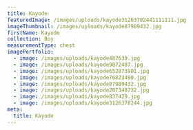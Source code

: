 ```yaml
---
title: Kayode
featuredImage: /images/uploads/kayode31263782441111111.jpg
imageThumbnail: /images/uploads/kayode87989432.jpg
firstName: Kayode
collection: Boy
measurementType: chest
imagePortfolio:
  - image: /images/uploads/kayode487639.jpg
  - image: /images/uploads/kayode9872487.jpg
  - image: /images/uploads/kayode652873901.jpg
  - image: /images/uploads/kayode76823490.jpg
  - image: /images/uploads/kayode87989432.jpg
  - image: /images/uploads/kayode287348732.jpg
  - image: /images/uploads/kayode837429.jpg
  - image: /images/uploads/kayode3126378244.jpg
meta:
  title: Kayode
---
```


